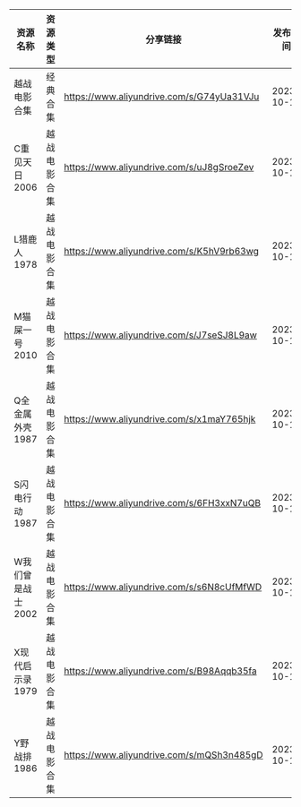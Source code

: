 | 资源名称        | 资源类型   | 分享链接                                      | 发布时间       |
| ----------- | ------ | ----------------------------------------- | ---------- |
| 越战电影合集      | 经典合集   | https://www.aliyundrive.com/s/G74yUa31VJu | 2023-10-19 |
| C重见天日2006   | 越战电影合集 | https://www.aliyundrive.com/s/uJ8gSroeZev | 2023-10-19 |
| L猎鹿人1978    | 越战电影合集 | https://www.aliyundrive.com/s/K5hV9rb63wg | 2023-10-19 |
| M猫屎一号2010   | 越战电影合集 | https://www.aliyundrive.com/s/J7seSJ8L9aw | 2023-10-19 |
| Q全金属外壳1987  | 越战电影合集 | https://www.aliyundrive.com/s/x1maY765hjk | 2023-10-19 |
| S闪电行动1987   | 越战电影合集 | https://www.aliyundrive.com/s/6FH3xxN7uQB | 2023-10-19 |
| W我们曾是战士2002 | 越战电影合集 | https://www.aliyundrive.com/s/s6N8cUfMfWD | 2023-10-19 |
| X现代启示录1979  | 越战电影合集 | https://www.aliyundrive.com/s/B98Aqqb35fa | 2023-10-19 |
| Y野战排1986    | 越战电影合集 | https://www.aliyundrive.com/s/mQSh3n485gD | 2023-10-19 |
